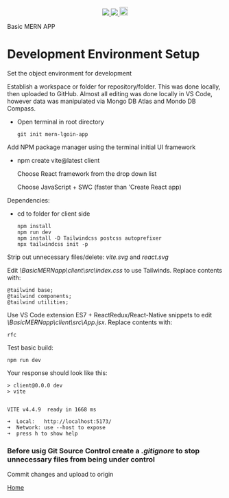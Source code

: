 <p align='center'>
  <a href="https://github.com/saibhreas">
    <img src="https://img.shields.io/badge/GitHub-100000?style=flat&logo=github&logoColor=white">
  </a>  
  <a href='https://www.linkedin.com/in/siobhanknuttel'>
      <img src='https://img.shields.io/badge/LinkedIn-blue?style=flat&logo=linkedin&labelColor=blue'>
  </a>
    <a href='https://www.upwork.com/freelancers/siobhank4?viewMode=1'> 
    <img src='https://img.shields.io/badge/UpWork-6FDA44?style=for-the-badge&logo=Upwork&logoColor=white' witth="45" height="20"> 
  </a>
  
</p>
Basic MERN APP

# Development Environment Setup

Set the object environment for development

Establish a workspace or folder for repository/folder. This was done locally, then uploaded to GitHub.  Almost all editing was done locally in VS Code, however data was manipulated via Mongo DB Atlas and Mondo DB Compass.

  * Open terminal in root directory

        git init mern-lgoin-app

Add NPM package manager using the terminal initial UI framework

  * npm create vite@latest client 

      Choose React framework from the drop down list

      Choose JavaScript + SWC (faster than 'Create React app)


Dependencies:
  - cd to folder for client side

        npm install
        npm run dev
        npm install -D Tailwindcss postcss autoprefixer
        npx tailwindcss init -p

Strip out unnecessary files/delete: *vite.svg* and *react.svg*


Edit *\BasicMERNapp\client\src\index.css* to use Tailwinds. Replace contents with:

    @tailwind base;
    @tailwind components;
    @tailwind utilities;

Use VS Code extension ES7 + ReactRedux/React-Native snippets to edit *\BasicMERNapp\client\src\App.jsx*. Replace contents with:

    rfc

Test basic build:

    npm run dev

Your response should look like this:

    > client@0.0.0 dev
    > vite


    VITE v4.4.9  ready in 1668 ms

    ➜  Local:   http://localhost:5173/
    ➜  Network: use --host to expose
    ➜  press h to show help

### **Before usig Git Source Control create a *.gitignore* to stop unnecessary files from being under control**

Commit changes and upload to origin

[Home](/READme.md)

